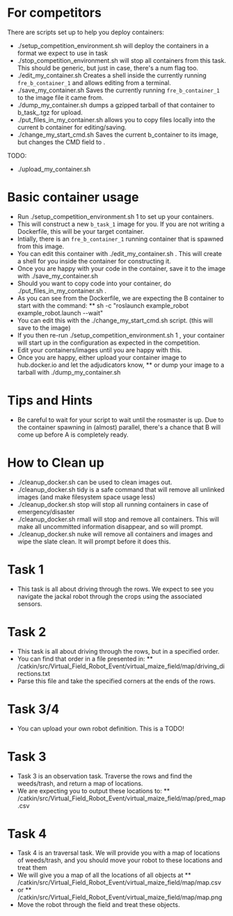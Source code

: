 # For competitors
There are scripts set up to help you deploy containers:
* ./setup_competition_environment.sh <num> will deploy the containers in a format we expect to use in task <num>
* ./stop_competition_environment.sh <num> will stop all containers from this task. This should be generic, but just in case, there's a num flag too.
* ./edit_my_container.sh Creates a shell inside the currently running `fre_b_container_1` and allows editing from a terminal.
* ./save_my_container.sh Saves the currently running `fre_b_container_1` to the image file it came from.
* ./dump_my_container.sh <num> dumps a gzipped tarball of that container to b_task_<num>.tgz for upload.
* ./put_files_in_my_container.sh <src> <dst> allows you to copy files locally into the current b container for editing/saving.
* ./change_my_start_cmd.sh <cmd> Saves the current b_container to its image, but changes the CMD field to <cmd>.

TODO:
* ./upload_my_container.sh <num>

# Basic container usage
* Run ./setup_competition_environment.sh 1 to set up your containers.
* This will construct a new `b_task_1` image for you. If you are not writing a Dockerfile, this will be your target container.
* Intially, there is an `fre_b_container_1` running container that is spawned from this image.
* You can edit this container with ./edit_my_container.sh . This will create a shell for you inside the container for constructing it.
* Once you are happy with your code in the container, save it to the image with ./save_my_container.sh
* Should you want to copy code into your container, do ./put_files_in_my_container.sh <src> <dst> .
* As you can see from the Dockerfile, we are expecting the B container to start with the command:
** sh -c "roslaunch example_robot example_robot.launch --wait"
* You can edit this with the ./change_my_start_cmd.sh <cmd> script. (this will save to the image)
* If you then re-run ./setup_competition_environment.sh 1 , your container will start up in the configuration as expected in the competition.
* Edit your containers/images until you are happy with this.
* Once you are happy, either upload your container image to hub.docker.io and let the adjudicators know,
** or dump your image to a tarball with ./dump_my_container.sh <num>

# Tips and Hints
* Be careful to wait for your script to wait until the rosmaster is up. Due to the container spawning in (almost) parallel, there's a chance that B will come up before A is completely ready.


# How to Clean up
* ./cleanup_docker.sh can be used to clean images out.
* ./cleanup_docker.sh tidy is a safe command that will remove all unlinked images (and make filesystem space usage less)
* ./cleanup_docker.sh stop will stop all running containers in case of emergency/disaster
* ./cleanup_docker.sh rmall will stop and remove all containers. This will make all uncommitted information disappear, and so will prompt.
* ./cleanup_docker.sh nuke will remove all containers and images and wipe the slate clean. It will prompt before it does this.


# Task 1
* This task is all about driving through the rows. We expect to see you navigate the jackal robot through the crops using the associated sensors.

# Task 2
* This task is all about driving through the rows, but in a specified order.
* You can find that order in a file presented in:
** /catkin/src/Virtual_Field_Robot_Event/virtual_maize_field/map/driving_directions.txt
* Parse this file and take the specified corners at the ends of the rows.

# Task 3/4
* You can upload your own robot definition. This is a TODO!

# Task 3
* Task 3 is an observation task. Traverse the rows and find the weeds/trash, and return a map of locations.
* We are expecting you to output these locations to:
** /catkin/src/Virtual_Field_Robot_Event/virtual_maize_field/map/pred_map.csv

# Task 4
* Task 4 is an traversal task. We will provide you with a map of locations of weeds/trash, and you should move your robot to these locations and treat them
* We will give you a map of all the locations of all objects at
** /catkin/src/Virtual_Field_Robot_Event/virtual_maize_field/map/map.csv
* or
** /catkin/src/Virtual_Field_Robot_Event/virtual_maize_field/map/map.png
* Move the robot through the field and treat these objects.
